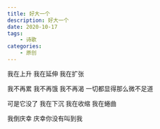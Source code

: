 ```yaml
---
title: 好大一个
description: 好大一个
date: 2020-10-17
tags: 
    - 诗歌
categories:
    - 原创
---
```


我在上升
我在延伸
我在扩张

我不再累
我不再饿
我不再渴
一切都显得那么微不足道

可是它没了
我在下沉
我在收缩
我在蜷曲

我倒庆幸
庆幸你没有叫到我
